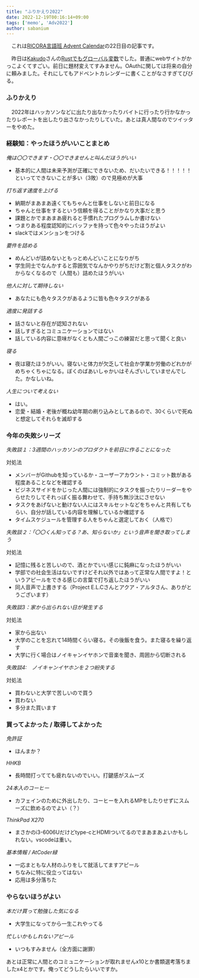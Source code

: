 ```yaml
---
title: "ふりかえり2022"
date: 2022-12-19T00:16:14+09:00
tags: ['memo', 'Adv2022']
author: sabanium
---
```


　これは[RICORA言語班 Advent Calendar](https://adventar.org/calendars/7447)の22日目の記事です。

　昨日は[Kakudo](https://twitter.com/kakudo415)さんの[Rustでもグローバル変数](https://kakudokentaro.com/blog/2022/12/21/global-variable-in-rust/)でした。普通にwebサイトがかっこよくてすごい。前日に題材変えてすみません。OAuthに関しては将来の自分に頼みました。それにしてもアドベントカレンダーに書くことがなさすぎてびびる。

### ふりかえり

　2022年はハッカソンなどに出たり出なかったりバイトに行ったり行かなかったりレポートを出したり出さなかったりしていた。あとは真人間なのでツイッターをやめた。

### 経験知：やったほうがいいことまとめ

*俺は〇〇できます・〇〇できませんと叫んだほうがいい*
  - 基本的に人間は未来予測が正確にできないため、だいたいできる！！！！！といってできないことが多い（3敗）ので見極めが大事


*打ち返す速度を上げる*
  - 納期がまあまあ遠くてもちゃんと仕事をしないと前日になる
  - ちゃんと仕事をするという信頼を得ることがかなり大事だと思う
  - 課題とかでまあまあ疲れると手慣れたプログラムしか書けない
  - つまりある程度認知的にバッファを持って色々やったほうがよい
  - slackではメンションをつける

*要件を詰める*
  - めんどいが詰めないともっとめんどいことになりがち
  - 学生同士でなんかすると雰囲気でなんかやりがちだけど割と個人タスクがわからなくなるので（人間も）詰めたほうがいい

*他人に対して期待しない*
  - あなたにも色々タスクがあるように皆も色々タスクがある

*適度に発話する*
  - 話さないと存在が認知されない
  - 話しすぎるとコミュニケーションではない
  - 話している内容に意味がなくとも人間ごっこの練習だと思って聞くと良い

*寝る*
  - 夜は寝たほうがいい。寝ないと体力が欠乏して社会か学業か労働のどれかがめちゃくちゃになる。ぼくのばあいしゃかいはそんざいしていませんでした。かなしいね。

*人生について考えない*
  - はい。
  - 恋愛・結婚・老後が概ね幼年期の刷り込みとしてあるので、30くらいで死ぬと想定してそれらを滅却する
 
### 今年の失敗シリーズ

*失敗談１：3週間のハッカソンのプロダクトを前日に作ることになった*

対処法

- メンバーがGithubを知っているか・ユーザーアカウント・コミット数がある程度あることなどを確認する
- ビジネスサイドをかじった人間には強制的にタスクを振ったりリーダーをやらせたりしてそれっぽく振る舞わせて、手持ち無沙汰にさせない
- タスクをあげないと動けない人にはスキルセットなどをちゃんと共有してもらい、自分が話している内容を理解しているか確認する
- タイムスケジュールを管理する人をちゃんと選定しておく（人格で）

*失敗談２：「〇〇くん知ってる？あ、知らないか」という音声を聞き取ってしまう*

対処法

- 記憶に残ると苦しいので、酒とかでいい感じに鈍麻になったほうがいい
- 学部での社会生活はないですけどそれ以外ではあって正常な人間ですよ！というアピールをできる感じの言葉で打ち返したほうがいい
- 同人音声で上書きする（Project E.L.Cさんとアクア・アルタさん、ありがとうございます）

*失敗談3：家から出られない日が発生する*

対処法

- 家から出ない
- 大学のことを忘れて14時間くらい寝る。その後飯を食う。また寝るを繰り返す
- 大学に行く場合はノイキャンイヤホンで音楽を聞き、周囲から切断される

*失敗談4:　ノイキャンイヤホンを２つ紛失する*

対処法

- 買わないと大学で苦しいので買う
- 買わない
- 多分また買います

### 買ってよかった / 取得してよかった

*免許証*
- ほんまか？

*HHKB*

- 長時間打ってても疲れないのでいい。打鍵感がスムーズ

*24本入のコーヒー*

- カフェインのために外出したり、コーヒーを入れるMPをしたりせずにスムーズに飲めるのでよい（？）

*ThinkPad X270*

- まさかのi3-6006Uだけどtype-cとHDMIついてるのでまあまあよいかもしれない。vscodeは重い。

*基本情報 / AtCoder緑*

- 一応まともな人材のふりをして就活してますアピール
- ちなみに特に役立ってはない
- 応用は多分落ちた

### やらないほうがよい

*本だけ買って勉強した気になる*

- 大学生になってから一生これやってる

*忙しいかもしれないアピール*

- いつもすみません（全方面に謝罪）


あとは正常に人間とのコミュニケーションが取れませんx10とか書類選考落ちましたx4とかです。俺ってどうしたらいいですか。
